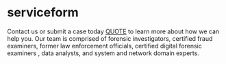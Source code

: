 # serviceform
Contact us or submit a case today [QUOTE](https://www.digitalforensicscorp.com/partner-cases/partner-case/2fc03291a2b5-825c-6737-93a9-aeaec994) to learn more about how we can help you. Our team is comprised of forensic investigators, certified fraud examiners, former law enforcement officials, certified digital forensic examiners , data analysts, and system and network domain experts.
